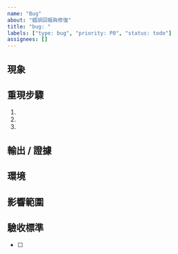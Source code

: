 ```yaml
---
name: "Bug"
about: "錯誤回報與修復"
title: "bug: "
labels: ["type: bug", "priority: P0", "status: todo"]
assignees: []
---
```


## 現象
<!-- 實際行為 vs 預期行為 -->

## 重現步驟
1. 
2. 
3. 

## 輸出 / 證據
<!-- 錯誤訊息、日誌、截圖、重現影片 -->

## 環境
<!-- 版本、OS、引擎/Runtime、分支 -->

## 影響範圍
<!-- 受影響模組/玩家路徑 -->

## 驗收標準
- [ ] <!-- 回歸測試 / 修復驗證 -->
